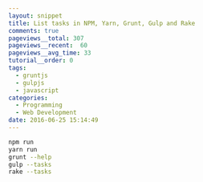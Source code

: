 ```yaml
---
layout: snippet
title: List tasks in NPM, Yarn, Grunt, Gulp and Rake
comments: true
pageviews__total: 307
pageviews__recent:  60
pageviews__avg_time: 33
tutorial__order: 0
tags:
  - gruntjs
  - gulpjs
  - javascript
categories:
  - Programming
  - Web Development
date: 2016-06-25 15:14:49
---
```


```bash
npm run
yarn run
grunt --help
gulp --tasks
rake --tasks
```
